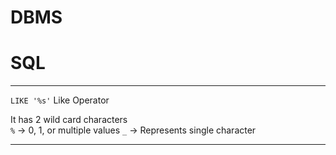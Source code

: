 # DBMS
# SQL
---
``` LIKE '%s' ```
Like Operator

It has 2 wild card characters
<br/>
```%``` -> 0, 1, or multiple values
```_``` -> Represents single character

---